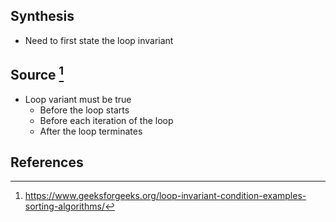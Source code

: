 ## Synthesis
- Need to first state the loop invariant
## Source [^1]
- Loop variant must be true
	- Before the loop starts
	- Before each iteration of the loop
	- After the loop terminates
## References
[^1]: https://www.geeksforgeeks.org/loop-invariant-condition-examples-sorting-algorithms/